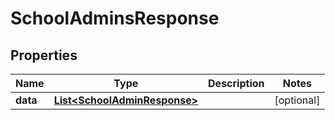 
# SchoolAdminsResponse

## Properties
Name | Type | Description | Notes
------------ | ------------- | ------------- | -------------
**data** | [**List&lt;SchoolAdminResponse&gt;**](SchoolAdminResponse.md) |  |  [optional]



